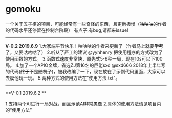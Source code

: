 # gomoku

一个关于五子棋的项目，可能经常有一些奇怪的东西，且更新极慢（~~咕咕咕的~~作者的代码水平还停留在控制台阶段）
有点子,有bug,请都来issue!

---

**V-0.2 2019.6.9**
1.大家端午节快乐！咕咕咕的作者来更新了（作者马上就要**学考**了，又要咕咕咕了）
2.听从了严工的建议 @yyhhenry 把使用程序的方式改为了使用函数的方式。
3.函数式速度非常快，原先式5-6秒一局，现在10s可以下100局。
4.加了一个APIO金牌，省选ZJ第16名的巨佬sxd @sxd666 2018年上半年写的代码(~~终于不是随机了~~)，被我改编了一下，现在放在了示例代码里面，大家可以~~去膜他~~玩一玩。
5.两种方式的使用方法在"使用方法.txt"。

---

**V-0.1 2019.6.2 **

1.支持两个AI进行一局对战，~~而且示范AI非常愚蠢~~
2.具体的使用方法请见项目内的“使用方法”

